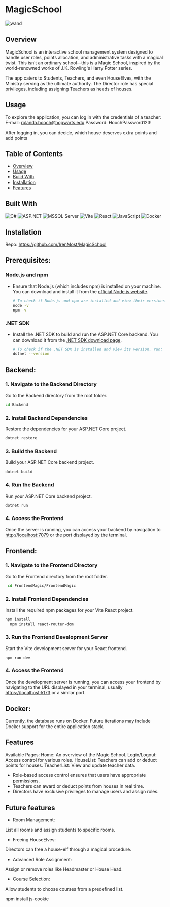# MagicSchool


![wand](https://github.com/user-attachments/assets/208782ea-624e-4829-a146-e37bfab00a1b)



## Overview
MagicSchool is an interactive school management system designed to handle user roles, points allocation, and administrative tasks with a magical twist. This isn’t an ordinary school—this is a Magic School, inspired by the world-renowned works of J.K. Rowling's Harry Potter series.

The app caters to Students, Teachers, and even HouseElves, with the Ministry serving as the ultimate authority. The Director role has special privileges, including assigning Teachers as heads of houses.




## Usage

To explore the application, you can log in with the credentials of a teacher:
E-mail: rolanda.hooch@hogwarts.edu
Password: HoochPassword123!

After logging in, you can decide, which house deserves extra points and add points


## Table of Contents

- [Overview](#overview)
- [Usage](#usage)
- [Build With](#build-with)
- [Installation](#installation)
- [Features](#features)


## Built With

![C#](https://img.shields.io/badge/C%23-239120?style=for-the-badge&logo=csharp&logoColor=white)
![ASP.NET](https://img.shields.io/badge/ASP.NET-5C2D91?style=for-the-badge&logo=.net&logoColor=white)
![MSSQL Server](https://img.shields.io/badge/Microsoft%20SQL%20Server-CC2927?style=for-the-badge&logo=microsoft%20sql%20server&logoColor=white)
![Vite](https://img.shields.io/badge/Vite-B73BFE?style=for-the-badge&logo=vite&logoColor=FFD62E)
![React](https://img.shields.io/badge/React-20232A?style=for-the-badge&logo=react&logoColor=61DAFB)
![JavaScript](https://img.shields.io/badge/JavaScript-323330?style=for-the-badge&logo=javascript&logoColor=F7DF1E)
![Docker](https://img.shields.io/badge/Docker-007FFF?style=for-the-badge&logo=docker&logoColor=white)




## Installation

Repo: https://github.com/IrenMost/MagicSchool

## Prerequisites:

### Node.js and npm
- Ensure that Node.js (which includes npm) is installed on your machine. You can download and install it from the [official Node.js website](https://nodejs.org/).

  ```bash
  # To check if Node.js and npm are installed and view their versions, run:
  node -v
  npm -v
  ```

### .NET SDK
- Install the .NET SDK to build and run the ASP.NET Core backend. You can download it from the [.NET SDK download page](https://dotnet.microsoft.com/download).

  ```bash
  # To check if the .NET SDK is installed and view its version, run:
  dotnet --version
  ```
 
## Backend:

### 1. Navigate to the Backend Directory
Go to the Backend directory from the root folder.

```bash
cd Backend
```

### 2. Install Backend Dependencies
Restore the dependencies for your ASP.NET Core project.

```bash
dotnet restore
```

### 3. Build the Backend
Build your ASP.NET Core backend project.

```bash
dotnet build
```

### 4. Run the Backend
Run your ASP.NET Core backend project.

```bash
dotnet run
```

### 4. Access the Frontend
Once the server is running, you can access your backend by navigation to [http://localhost:7079](http://localhost:7079) or the port displayed by the terminal.

## Frontend:

### 1. Navigate to the Frontend Directory
Go to the Frontend directory from the root folder.

```bash
 cd FrontendMagic/FrontendMagic
```

### 2. Install Frontend Dependencies
Install the required npm packages for your Vite React project.

```bash
npm install
  npm install react-router-dom
```

### 3. Run the Frontend Development Server
Start the Vite development server for your React frontend.

```bash
npm run dev
```

### 4. Access the Frontend
Once the development server is running, you can access your frontend by navigating to the URL displayed in your terminal, usually [https://localhost:5173](https://localhost:5173) or a similar port.

## Docker:

Currently, the database runs on Docker. Future iterations may include Docker support for the entire application stack.

## Features

Available Pages:
Home: An overview of the Magic School.
Login/Logout: Access control for various roles.
HouseList: Teachers can add or deduct points for houses.
TeacherList: View and update teacher data.

+ Role-based access control ensures that users have appropriate permissions.
+ Teachers can award or deduct points from houses in real time.
+ Directors have exclusive privileges to manage users and assign roles.


## Future features

+ Room Management:

List all rooms and assign students to specific rooms.
+ Freeing HouseElves:

Directors can free a house-elf through a magical procedure.
+ Advanced Role Assignment:

Assign or remove roles like Headmaster or House Head.
+ Course Selection:

Allow students to choose courses from a predefined list.



npm install js-cookie